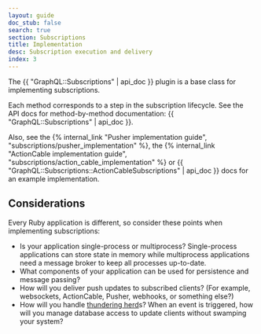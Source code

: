 ```yaml
---
layout: guide
doc_stub: false
search: true
section: Subscriptions
title: Implementation
desc: Subscription execution and delivery
index: 3
---
```


The {{ "GraphQL::Subscriptions" | api_doc }} plugin is a base class for implementing subscriptions.

Each method corresponds to a step in the subscription lifecycle. See the API docs for method-by-method documentation: {{ "GraphQL::Subscriptions" | api_doc }}.

Also, see the {% internal_link "Pusher implementation guide", "subscriptions/pusher_implementation" %}, the {% internal_link "ActionCable implementation guide", "subscriptions/action_cable_implementation" %} or {{ "GraphQL::Subscriptions::ActionCableSubscriptions" | api_doc }} docs for an example implementation.

## Considerations

Every Ruby application is different, so consider these points when implementing subscriptions:

- Is your application single-process or multiprocess? Single-process applications can store state in memory while multiprocess applications need a message broker to keep all processes up-to-date.
- What components of your application can be used for persistence and message passing?
- How will you deliver push updates to subscribed clients? (For example, websockets, ActionCable, Pusher, webhooks, or something else?)
- How will you handle [thundering herd](https://en.wikipedia.org/wiki/Thundering_herd_problem)s? When an event is triggered, how will you manage database access to update clients without swamping your system?
